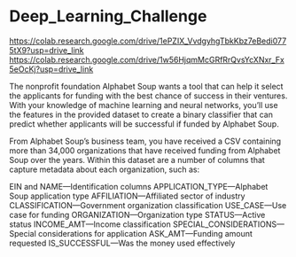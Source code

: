 # Deep_Learning_Challenge

https://colab.research.google.com/drive/1ePZIX_VvdgyhgTbkKbz7eBedi0775tX9?usp=drive_link
https://colab.research.google.com/drive/1w56HjqmMcGRfRrQvsYcXNxr_Fx5eOcKj?usp=drive_link

The nonprofit foundation Alphabet Soup wants a tool that can help it select the applicants for funding with the best chance of success in their ventures. With your knowledge of machine learning and neural networks, you’ll use the features in the provided dataset to create a binary classifier that can predict whether applicants will be successful if funded by Alphabet Soup.

From Alphabet Soup’s business team, you have received a CSV containing more than 34,000 organizations that have received funding from Alphabet Soup over the years. Within this dataset are a number of columns that capture metadata about each organization, such as:

EIN and NAME—Identification columns
APPLICATION_TYPE—Alphabet Soup application type
AFFILIATION—Affiliated sector of industry
CLASSIFICATION—Government organization classification
USE_CASE—Use case for funding
ORGANIZATION—Organization type
STATUS—Active status
INCOME_AMT—Income classification
SPECIAL_CONSIDERATIONS—Special considerations for application
ASK_AMT—Funding amount requested
IS_SUCCESSFUL—Was the money used effectively
